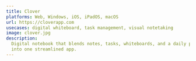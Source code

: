 ```yaml
---
title: Clover
platforms: Web, Windows, iOS, iPadOS, macOS
url: https://cloverapp.com
usecases: digital whiteboard, task management, visual notetaking
image: clover.jpg
description:
  Digital notebook that blends notes, tasks, whiteboards, and a daily planner
  into one streamlined app.
---
```


